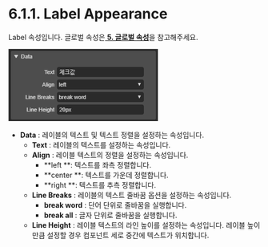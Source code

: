 # 6.1.1. Label Appearance

Label 속성입니다. 글로벌 속성은[ **5. 글로벌 속성**](../../5./)을 참고해주세요.

![](../../.gitbook/assets/label-appearance-data.png)

* **Data** : 레이블의 텍스트 및 텍스트 정렬을 설정하는 속성입니다.
  * **Text** : 레이블의 텍스트를 설정하는 속성입니다.
  * **Align** : 레이블 텍스트의 정렬을 설정하는 속성입니다.
    * **left **: 텍스트를 좌측 정렬합니다.
    * **center **: 텍스트를 가운데 정렬합니다.
    * **right **: 텍스트를 추측 정렬합니다.
  * **Line Breaks** :  레이블의 텍스트 줄바꿈 옵션을 설정하는 속성입니다.
    * **break word** : 단어 단위로 줄바꿈을 실행합니다.
    * **break all** :  글자 단위로 줄바꿈을 실행합니다.
  * **Line Height** :  레이블 텍스트의 라인 높이를 설정하는 속성입니다. 레이블 높이만큼 설정할 경우 컴포넌트 세로 중간에 텍스트가 위치합니다.


